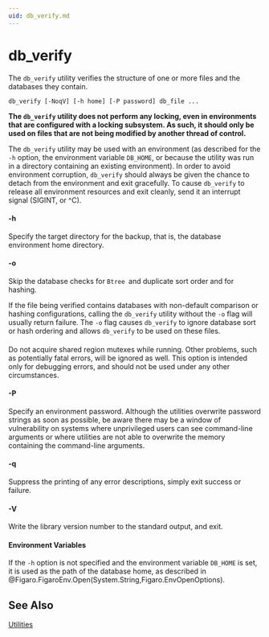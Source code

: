```yaml
---
uid: db_verify.md
---
```


# db_verify

The `db_verify` utility verifies the structure of one or more files and the databases they contain.

```
db_verify [-NoqV] [-h home] [-P password] db_file ...
```

**The `db_verify` utility does not perform any locking, even in environments that are configured with a locking subsystem. As such, it should only be used on files that are not being modified by another thread of control.**


The `db_verify` utility may be used with an environment (as described for the `-h` option, the environment variable `DB_HOME`, or because the utility was run in a directory containing an existing environment). In order to avoid environment corruption, `db_verify` should always be given the chance to detach from the environment and exit gracefully. To cause `db_verify` to release all environment resources and exit cleanly, send it an interrupt signal (SIGINT, or ^C).



#### -h

Specify the target directory for the backup, that is, the database environment home directory.



#### -o

Skip the database checks for `Btree `and duplicate sort order and for hashing.


If the file being verified contains databases with non-default comparison or hashing configurations, calling the `db_verify` utility without the `-o` flag will usually return failure. The `-o` flag causes `db_verify` to ignore database sort or hash ordering and allows `db_verify` to be used on these files.



#### 

Do not acquire shared region mutexes while running. Other problems, such as potentially fatal errors, will be ignored as well. This option is intended only for debugging errors, and should not be used under any other circumstances.



#### -P

Specify an environment password. Although the utilities overwrite password strings as soon as possible, be aware there may be a window of vulnerability on systems where unprivileged users can see command-line arguments or where utilities are not able to overwrite the memory containing the command-line arguments.



#### -q

Suppress the printing of any error descriptions, simply exit success or failure.



#### -V

Write the library version number to the standard output, and exit.



#### Environment Variables

If the `-h` option is not specified and the environment variable `DB_HOME` is set, it is used as the path of the database home, as described in @Figaro.FigaroEnv.Open(System.String,Figaro.EnvOpenOptions).

## See Also
[Utilities](xref:utilities.md)
